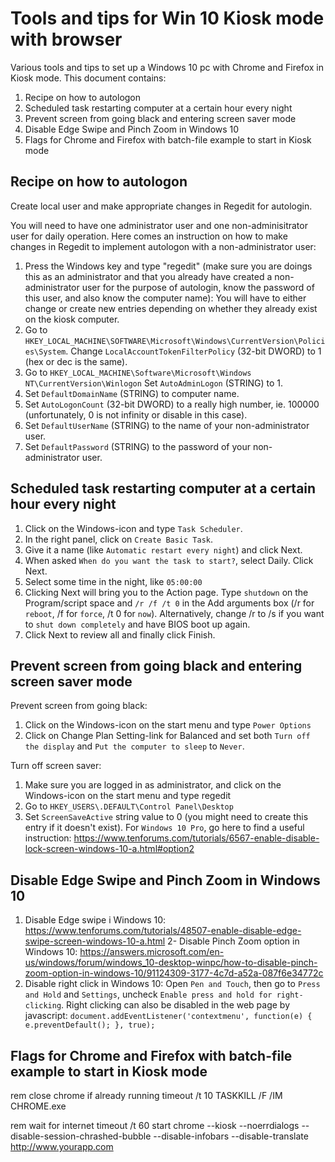 # Tools and tips for Win 10 Kiosk mode with browser
Various tools and tips to set up a Windows 10 pc with Chrome and Firefox in Kiosk mode.
This document contains:
1. Recipe on how to autologon
2. Scheduled task restarting computer at a certain hour every night
3. Prevent screen from going black and entering screen saver mode
4. Disable Edge Swipe and Pinch Zoom in Windows 10
5. Flags for Chrome and Firefox with batch-file example to start in Kiosk mode

## Recipe on how to autologon
Create local user and make appropriate changes in Regedit for autologin.

You will need to have one administrator user and one non-adminisitrator user for daily operation.
Here comes an instruction on how to make changes in Regedit to implement autologon with a non-administrator user:

1. Press the Windows key and type "regedit" (make sure you are doings this as an administrator and that you already have created a non-administrator user for the purpose of autologin, know the password of this user, and also know the computer name):
You will have to either change or create new entries depending on whether they already exist on the kiosk computer.
2. Go to `HKEY_LOCAL_MACHINE\SOFTWARE\Microsoft\Windows\CurrentVersion\Policies\System`.
Change `LocalAccountTokenFilterPolicy` (32-bit DWORD) to 1 (hex or dec is the same).
3. Go to `HKEY_LOCAL_MACHINE\Software\Microsoft\Windows NT\CurrentVersion\Winlogon`
Set `AutoAdminLogon` (STRING) to 1.
4. Set `DefaultDomainName` (STRING) to computer name.
5. Set `AutoLogonCount` (32-bit DWORD) to a really high number, ie. 100000 (unfortunately, 0 is not infinity or disable in this case).
6. Set `DefaultUserName` (STRING) to the name of your non-administrator user.
7. Set `DefaultPassword` (STRING) to the password of your non-administrator user. 

## Scheduled task restarting computer at a certain hour every night
1.	Click on the Windows-icon and type `Task Scheduler`.
2.	In the right panel, click on `Create Basic Task`.
3.	Give it a name (like `Automatic restart every night`) and click Next.
4.	When asked `When do you want the task to start?`, select Daily. Click Next.
5.	Select some time in the night, like `05:00:00`
6.	Clicking Next will bring you to the Action page. Type `shutdown` on the Program/script space and `/r /f /t 0` in the Add arguments box (/r for `reboot`, /f for `force`, /t 0 for `now`). Alternatively, change /r to /s if you want to `shut down completely` and have BIOS boot up again.
7.	Click Next to review all and finally click Finish.

## Prevent screen from going black and entering screen saver mode
Prevent screen from going black:
1. Click on the Windows-icon on the start menu and type `Power Options`
2. Click on Change Plan Setting-link for Balanced and set both `Turn off the display` and `Put the computer to sleep` to `Never`.

Turn off screen saver:
1. Make sure you are logged in as administrator, and click on the Windows-icon on the start menu and type regedit
2. Go to `HKEY_USERS\.DEFAULT\Control Panel\Desktop`
3. Set `ScreenSaveActive` string value to 0 (you might need to create this entry if it doesn't exist). 
For `Windows 10 Pro`, go here to find a useful instruction: https://www.tenforums.com/tutorials/6567-enable-disable-lock-screen-windows-10-a.html#option2

## Disable Edge Swipe and Pinch Zoom in Windows 10
1. Disable Edge swipe i Windows 10: https://www.tenforums.com/tutorials/48507-enable-disable-edge-swipe-screen-windows-10-a.html
2- Disable Pinch Zoom option in Windows 10: https://answers.microsoft.com/en-us/windows/forum/windows_10-desktop-winpc/how-to-disable-pinch-zoom-option-in-windows-10/91124309-3177-4c7d-a52a-087f6e34772c
3. Disable right click in Windows 10: Open `Pen and Touch`, then go to `Press and Hold` and `Settings`, uncheck `Enable press and hold for right-clicking`. 
Right clicking can also be disabled in the web page by javascript:
`document.addEventListener('contextmenu', function(e) { e.preventDefault(); }, true);` 

## Flags for Chrome and Firefox with batch-file example to start in Kiosk mode

rem close chrome if already running
timeout /t 10
TASKKILL /F /IM CHROME.exe

rem wait for internet
timeout /t 60
start chrome --kiosk --noerrdialogs --disable-session-chrashed-bubble --disable-infobars --disable-translate http://www.yourapp.com

